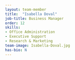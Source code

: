```yaml
---
layout: team-member
title:  "Isabella Doval"
job-title: Business Manager
order: 12
skills:
- Office Administration
- Executive Support
- Research & Marketing
team-image: Isabella-Doval.jpg
has-bio: N
---
```

